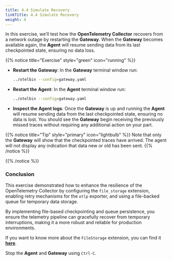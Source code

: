 ```yaml
---
title: 4.4 Simulate Recovery
linkTitle: 4.4 Simulate Recovery
weight: 4
---
```


In this exercise, we’ll test how the **OpenTelemetry Collector** recovers from a network outage by restarting the **Gateway**. When the **Gateway** becomes available again, the **Agent** will resume sending data from its last checkpointed state, ensuring no data loss.

{{% notice title="Exercise" style="green" icon="running" %}}

- **Restart the Gateway**: In the **Gateway** terminal window run:

  ```sh
  ../otelbin --config=gateway.yaml
  ```

- **Restart the Agent**: In the **Agent** terminal window run:

  ```sh
  ../otelbin --config=gateway.yaml
  ```

- **Inspect the Agent logs**: Once the **Gateway** is up and running the **Agent** will resume sending data from the last checkpointed state, ensuring no data is lost. You should see the **Gateway** begin receiving the previously missed traces without requiring any additional action on your part.

{{% notice title="Tip" style="primary" icon="lightbulb" %}}
Note that only the **Gateway** will show that the checkpointed traces have arrived. The agent will not display any indication that data new or old has been sent.
{{% /notice %}}

{{% /notice %}}

### Conclusion

This exercise demonstrated how to enhance the resilience of the OpenTelemetry Collector by configuring the `file_storage` extension, enabling retry mechanisms for the `otlp` exporter, and using a file-backed queue for temporary data storage.

By implementing file-based checkpointing and queue persistence, you ensure the telemetry pipeline can gracefully recover from temporary interruptions, making it a more robust and reliable for production environments.

If you want to know more about the `FileStorage` extension, you can find it [**here**](https://github.com/open-telemetry/opentelemetry-collector-contrib/tree/main/extension/storage/filestorage).

Stop the **Agent** and **Gateway** using `Ctrl-C`.
